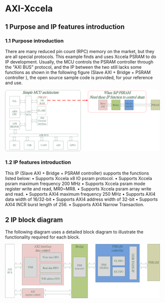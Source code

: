 # AXI-Xccela
## 1	Purpose and IP features introduction

### 1.1	Purpose introduction
There are many reduced pin count (RPC) memory on the market, but they are all special protocols. This example finds and uses Xccela PSRAM to do IP development.
Usually, the MCU controls the PSRAM controller through the "AXI BUS" protocol, and the IP between the two still lacks some functions as shown in the following figure (Slave AXI + Bridge + PSRAM controller ), the open source sample code is provided, for your reference and use.
<p align="center">
  <img src="xgui/figure2.png">
</p>

### 1.2	IP features introduction
This IP (Slave AXI + Bridge + PSRAM controller) supports the functions listed below:
•	Supports Xccela x8 IO psram protocol.
•	Supports Xccela psram maximum frequency 200 MHz
•	Supports Xccela psram mode register write and read, MR0~MR8.
•	Supports Xccela psram array write and read.
•	Supports AXI4 maximum frequency 250 MHz
•	Supports AXI4 data width of 16/32-bit
•	Supports AXI4 address width of 32-bit
•	Supports AXI4 INCR burst length of 256.
•	Supports AXI4 Narrow Transaction.

## 2	IP block diagram
The following diagram uses a detailed block diagram to illustrate the functionality required for each block.
<p align="center">
  <img src="xgui/figure1.png">
</p>
 
